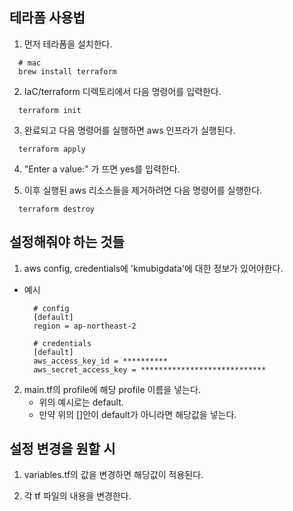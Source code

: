 ## 테라폼 사용법

1. 먼저 테라폼을 설치한다. 
  ```
    # mac
    brew install terraform
  ```

2. IaC/terraform 디렉토리에서 다음 명령어를 입력한다.
  ```
    terraform init
  ```

3. 완료되고 다음 명령어를 실행하면 aws 인프라가 실행된다.
  ```
    terraform apply
  ```

4. "Enter a value:" 가 뜨면 yes를 입력한다.
   
5. 이후 실행된 aws 리소스들을 제거하려면 다음 명령어를 실행한다.
  ```
    terraform destroy
  ```

## 설정해줘야 하는 것들

1. aws config, credentials에 'kmubigdata'에 대한 정보가 있어야한다.
  * 예시
    ```
      # config
      [default]
      region = ap-northeast-2
    ```

    ```
      # credentials
      [default]
      aws_access_key_id = **********
      aws_secret_access_key = ****************************
    ```

2. main.tf의 profile에 해당 profile 이름을 넣는다.
   * 위의 예시로는 default.
   * 만약 위의 []안이 default가 아니라면 해당값을 넣는다.


## 설정 변경을 원할 시
1. variables.tf의 값을 변경하면 해당값이 적용된다.

2. 각 tf 파일의 내용을 변경한다.